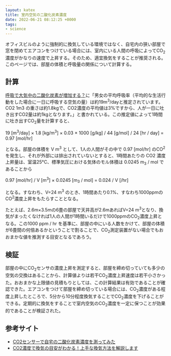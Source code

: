 ```yaml
---
layout: katex
title: 室内空気の二酸化炭素濃度
date: 2022-06-21 08:12:25 +0000
tags:
- science
---
```

オフィスビルのように強制的に換気している環境ではなく、自宅内の狭い部屋で窓を閉めてエアコンをつけている場合には、室内にいる人間の呼吸によってCO<sub>2</sub>濃度がかなりの速度で上昇する。そのため、適宜換気をすることが推奨される。このページでは、部屋の体積と呼吸量の関係について計算する。

## 計算
[呼吸で大気中の二酸化炭素が増加する？](https://www.cger.nies.go.jp/ja/library/qa/26/26-1/qa_26-1-j.html)に「男女の平均呼吸率（平均的な生活行動をした場合に一日に呼吸する空気の量）は約19m<sup>3</sup>/dayと推定されています。CO2 1m3 の重さは約1.8kgで、CO2濃度の平均値は3%ですから、人が一日に吐き出すCO2量は約1kgとなります。」と書かれている。この推定値によって1時間に吐き出すCO<sub>2</sub>量を計算すると、

19 [m<sup>3</sup>/day] &times; 1.8 [kg/m<sup>3</sup>] &times; 0.03 &times; 1000 [g/kg] / 44 [g/mol] / 24 [hr / day] = 0.97 [mol/hr]

となる。部屋の体積を V m<sup>3</sup> として、1人の人間がその中で 0.97 [mol/hr] のCO<sup>2</sup> を発生し、それが外部には排出されていないとすると、1時間あたりの CO</sub>2</sub> 濃度上昇量は、室温25°C、標準気圧における気体のモル体積は 0.0245 m<sub>3</sub> / mol であることから

0.97 [mol/hr] / V [m<sup>3</sup>] &times; 0.0245 [m<sub>3</sub> / mol] = 0.024 / V [/hr]

となる。すなわち、V=24 m<sup>3</sup> のとき、1時間あたり0.1%、すなわち1000ppmのCO<sup>2</sup>濃度上昇をもたらすこととなる。

たとえば、2.6m&times;3.5mの6畳の部屋で天井高が2.6mあればV=24 m<sup>3</sup>となり、換気がまったくなければ1人の人間が1時間いるだけで1000ppmのCO<sub>2</sub>濃度上昇となる。この1000 ppm / hr を基準に、部屋の中にいる人数をかけて、部屋の体積が6畳間の何倍あるかということで割ることで、CO<sub>2</sub>測定装置がない場合でもおおまかな値を推測する目安となるであろう。

## 検証
部屋の中にCO<sub>2</sub>センサの濃度上昇を測定すると、部屋を締め切っていても多少の空気の交換はあることから、計算値よりは若干CO<sub>2</sub>濃度上昇速度は若干小さかった。おおまかな上限値の見積もりとしては、この計算結果は有効であることが確認できた。エアコンをつけて部屋を締め切っている場合には、CO<sub>2</sub>濃度がある程度上昇したところで、5分から10分程度換気することでCO<sub>2</sub>濃度を下げることができる。定期的に換気をすることで室内空気のCO<sub>2</sub>濃度を一定に保つことが効果的であることが検証された。
 
## 参考サイト
- [CO2センサーで自宅の二酸化炭素濃度を測ってみた](https://route-b.iij.ad.jp/archives/1408)
- [CO2濃度で換気の目安がわかる！上手な換気方法を解説します](https://minnaair.com/blog/3488/)
